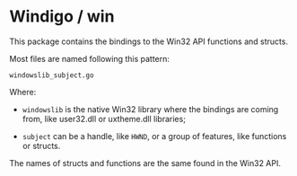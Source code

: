 # Windigo / win

This package contains the bindings to the Win32 API functions and structs.

Most files are named following this pattern:

    windowslib_subject.go

Where:

* `windowslib` is the native Win32 library where the bindings are coming from, like user32.dll or uxtheme.dll libraries;

* `subject` can be a handle, like `HWND`, or a group of features, like functions or structs.

The names of structs and functions are the same found in the Win32 API.
